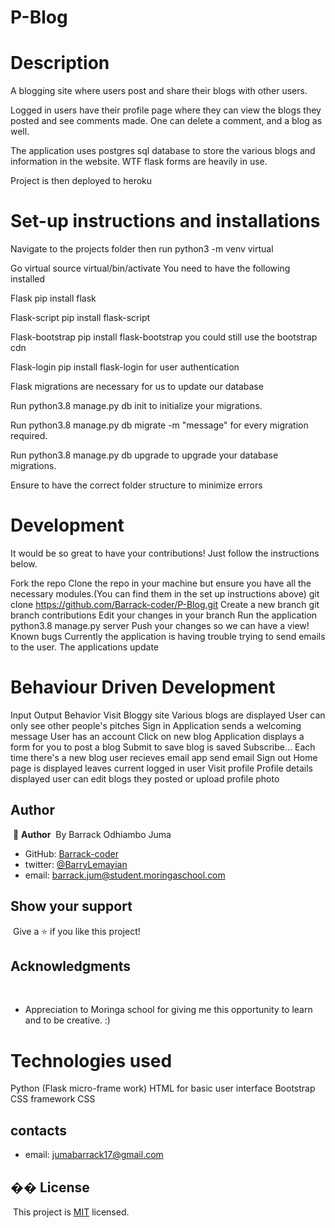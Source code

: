 # P-Blog

# Description
A  blogging site where users post and share their blogs with other users.

Logged in users have their profile page where they can view the blogs they posted and see comments made. One can delete a comment, and a blog as well.

The application uses postgres sql database to store the various blogs and information in the website. WTF flask forms are heavily in use.

Project is then deployed to heroku

# Set-up instructions and installations
Navigate to the projects folder then run python3 -m venv virtual

Go virtual source virtual/bin/activate You need to have the following installed

Flask pip install flask

Flask-script pip install flask-script

Flask-bootstrap pip install flask-bootstrap you could still use the bootstrap cdn

Flask-login pip install flask-login for user authentication

Flask migrations are necessary for us to update our database

Run python3.8 manage.py db init to initialize your migrations.

Run python3.8 manage.py db migrate -m "message" for every migration required.

Run python3.8 manage.py db upgrade to upgrade your database migrations.

Ensure to have the correct folder structure to minimize errors

# Development
It would be so great to have your contributions! Just follow the instructions below.

Fork the repo
Clone the repo in your machine but ensure you have all the necessary modules.(You can find them in the set up instructions above) git clone https://github.com/Barrack-coder/P-Blog.git
Create a new branch git branch contributions
Edit your changes in your branch
Run the application python3.8 manage.py server
Push your changes so we can have a view!
Known bugs
Currently the application is having trouble trying to send emails to the user. The applications update

# Behaviour Driven Development
Input	Output	Behavior
Visit Bloggy site	Various blogs are displayed	User can only see other people's pitches
Sign in	Application sends a welcoming message	User has an account
Click on new blog	Application displays a form for you to post a blog	Submit to save blog is saved
Subscribe...	Each time there's a new blog user recieves email	app send email
Sign out	Home page is displayed	leaves current logged in user
Visit profile	Profile details displayed	user can edit blogs they posted or upload profile photo

## Author
​
👤 **Author**
​
  By Barrack Odhiambo Juma
​
- GitHub: [Barrack-coder](https://github.com/Barrack-coder)
- twitter: [@BarryLemayian](https://twitter.com/home?lang=en)
- email: barrack.jum@student.moringaschool.com

## Show your support
​
Give a ⭐️ if you like this project!
​
## Acknowledgments
​
- Appreciation to  Moringa school for giving me this opportunity to learn and to be creative.  :)

# Technologies used
Python (Flask micro-frame work)
HTML for basic user interface
Bootstrap CSS framework
CSS

## contacts

- email: jumabarrack17@gmail.com

## �� License
​
This project is [MIT](LICENSE) licensed.